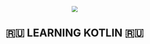 <div align="center">
    <img src="https://img.shields.io/static/v1?label=KT&labelColor=3A084E&message=KOTLIN&color=FFD3C9&logo=KOTLIN&logoColor=EB5789&style=for-the-badge">
</div>
<div align="center">
    <h1>🇷🇺 LEARNING KOTLIN 🇷🇺</h1>
</div>
